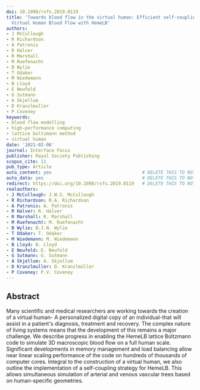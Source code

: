 ```yaml
---
doi: 10.1098/rsfs.2019.0119
title: 'Towards blood flow in the virtual human: Efficient self-coupling of HemeLB:
  Virtual Human Blood Flow with HemeLB'
authors:
- J McCullough
- R Richardson
- A Patronis
- R Halver
- R Marshall
- M Ruefenacht
- B Wylie
- T Odaker
- M Wiedemann
- B Lloyd
- E Neufeld
- G Sutmann
- A Skjellum
- D Kranzlmuller
- P Coveney
keywords:
- blood flow modelling
- high-performance computing
- lattice boltzmann method
- virtual human
date: '2021-02-06'
journal: Interface Focus
publisher: Royal Society Publishing
scopus_cite: 11
pub_type: Article
auto_content: yes                                  # DELETE THIS TO NOT AUTO GENERATE CONTENT
auto_data: yes                                     # DELETE THIS TO NOT AUTO GENERATE METADATA
redirect: https://doi.org/10.1098/rsfs.2019.0119   # DELETE THIS TO NOT REDIRECT
realauthors:
- J McCullough: J.W.S. McCullough
- R Richardson: R.A. Richardson
- A Patronis: A. Patronis
- R Halver: R. Halver
- R Marshall: R. Marshall
- M Ruefenacht: M. Ruefenacht
- B Wylie: B.J.N. Wylie
- T Odaker: T. Odaker
- M Wiedemann: M. Wiedemann
- B Lloyd: B. Lloyd
- E Neufeld: E. Neufeld
- G Sutmann: G. Sutmann
- A Skjellum: A. Skjellum
- D Kranzlmuller: D. Kranzlmüller
- P Coveney: P.V. Coveney
---
```



## Abstract
Many scientific and medical researchers are working towards the creation of a virtual human- A personalized digital copy of an individual-that will assist in a patient's diagnosis, treatment and recovery. The complex nature of living systems means that the development of this remains a major challenge. We describe progress in enabling the HemeLB lattice Boltzmann code to simulate 3D macroscopic blood flow on a full human scale. Significant developments in memory management and load balancing allow near linear scaling performance of the code on hundreds of thousands of computer cores. Integral to the construction of a virtual human, we also outline the implementation of a self-coupling strategy for HemeLB. This allows simultaneous simulation of arterial and venous vascular trees based on human-specific geometries.
